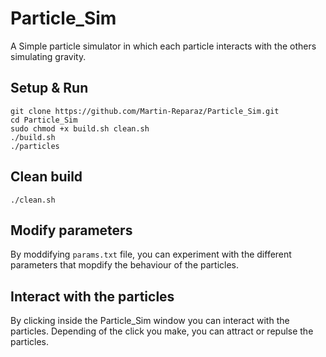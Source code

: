 # Particle_Sim
A Simple particle simulator in which each particle interacts with the others simulating gravity.

## Setup & Run

```
git clone https://github.com/Martin-Reparaz/Particle_Sim.git
cd Particle_Sim
sudo chmod +x build.sh clean.sh
./build.sh
./particles
```

## Clean build
`./clean.sh`

## Modify parameters
By moddifying `params.txt` file, you can experiment with the different parameters that mopdify the behaviour of the particles.

## Interact with the particles
By clicking inside the Particle_Sim window you can interact with the particles. Depending of the click you make, you can attract or repulse the particles.
